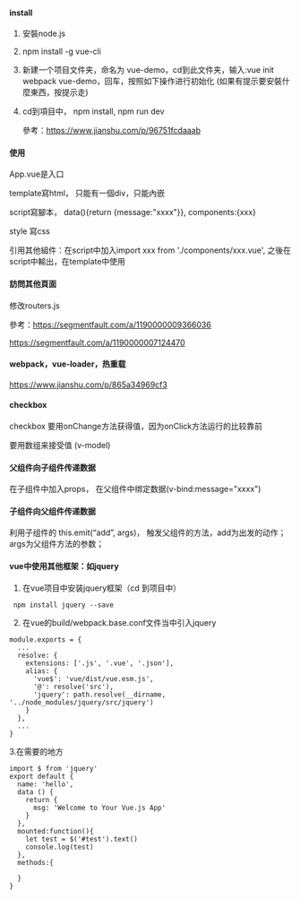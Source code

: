 #### install

1. 安裝node.js

2. npm install -g vue-cli 

3. 新建一个项目文件夹，命名为 vue-demo，cd到此文件夹，输入:vue init webpack vue-demo，回车，按照如下操作进行初始化 (如果有提示要安裝什麼東西，按提示走)

4. cd到項目中， npm install, npm run dev 

   參考：https://www.jianshu.com/p/96751fcdaaab

#### 使用

App.vue是入口

template寫html， 只能有一個div，只能內嵌

script寫腳本， data(){return {message:"xxxx"}}, components:{xxx}

style 寫css

引用其他組件：在script中加入import xxx from './components/xxx.vue', 之後在script中輸出，在template中使用

#### 訪問其他頁面

修改routers.js

參考：https://segmentfault.com/a/1190000009366036

https://segmentfault.com/a/1190000007124470

####  webpack，vue-loader，热重载

https://www.jianshu.com/p/865a34969cf3

#### checkbox

checkbox 要用onChange方法获得值，因为onClick方法运行的比较靠前

要用数组来接受值 (v-model)

#### 父组件向子组件传递数据

在子组件中加入props， 在父组件中绑定数据(v-bind:message="xxxx")

#### 子组件向父组件传递数据

利用子组件的 this.emit(“add”, args)， 触发父组件的方法，add为出发的动作；args为父组件方法的参数；



#### vue中使用其他框架：如jquery

1. 在vue项目中安装jquery框架（cd 到项目中）

```
 npm install jquery --save
```

2. 在vue的build/webpack.base.conf文件当中引入jquery

```
module.exports = {
  ...
  resolve: {
    extensions: ['.js', '.vue', '.json'],
    alias: {
      'vue$': 'vue/dist/vue.esm.js',
      '@': resolve('src'),
      'jquery': path.resolve(__dirname, '../node_modules/jquery/src/jquery')
    }
  },
  ...
}
```

3.在需要的地方

```
import $ from 'jquery'
export default {
  name: 'hello',
  data () {
    return {
      msg: 'Welcome to Your Vue.js App'
    }
  },
  mounted:function(){
    let test = $('#test').text()
    console.log(test)
  },
  methods:{

  }
}
```